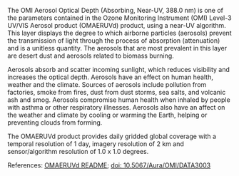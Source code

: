 The OMI Aerosol Optical Depth (Absorbing, Near-UV, 388.0 nm) is one of the parameters contained in the Ozone Monitoring Instrument (OMI) Level-3 UV/VIS Aerosol product (OMAERUVd) product, using a near-UV algorithm. This layer displays the degree to which airborne particles (aerosols) prevent the transmission of light through the process of absorption (attenuation) and is a unitless quantity. The aerosols that are most prevalent in this layer are desert dust and aerosols related to biomass burning.

Aerosols absorb and scatter incoming sunlight, which reduces visibility and increases the optical depth. Aerosols have an effect on human health, weather and the climate. Sources of aerosols include pollution from factories, smoke from fires, dust from dust storms, sea salts, and volcanic ash and smog. Aerosols compromise human health when inhaled by people with asthma or other respiratory illnesses. Aerosols also have an affect on the weather and climate by cooling or warming the Earth, helping or preventing clouds from forming.

The OMAERUVd product provides daily gridded global coverage with a temporal resolution of 1 day, imagery resolution of 2 km and sensor/algorithm resolution of 1.0 x 1.0 degrees.

References: [OMAERUVd README](http://acdisc.gsfc.nasa.gov/data/Aura_OMI_Level3/OMAERUVd.003/doc/OMAERUVd_OSIPS_README_V003.doc); [doi: 10.5067/Aura/OMI/DATA3003](https://disc.gsfc.nasa.gov/datacollection/OMAERUVd_V003.html)
